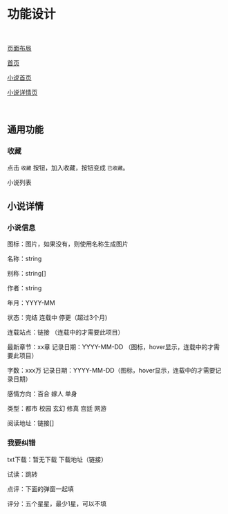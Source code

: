 # 功能设计

​	

[页面布局](layout.md)

[首页](home.md)

[小说首页](book.md)

[小说详情页](book-detail.md)

​	











## 通用功能

### 收藏

点击 `收藏` 按钮，加入收藏，按钮变成 `已收藏`。





小说列表





## 小说详情



### 小说信息

图标：图片，如果没有，则使用名称生成图片

名称：string

别称：string[]

作者：string

年月：YYYY-MM

状态：完结 连载中 停更（超过3个月)

连载站点：链接   （连载中的才需要此项目）

最新章节：xx章     记录日期：YYYY-MM-DD （图标，hover显示，连载中的才需要此项目）

字数：xxx万   记录日期：YYYY-MM-DD（图标，hover显示，连载中的才需要记录日期）

感情方向：百合 嫁人 单身

类型：都市 校园 玄幻 修真 宫廷 网游

阅读地址：链接[]



### 我要纠错





txt下载：暂无下载     下载地址（链接）



试读：跳转



点评：下面的弹窗一起填

评分：五个星星，最少1星，可以不填













